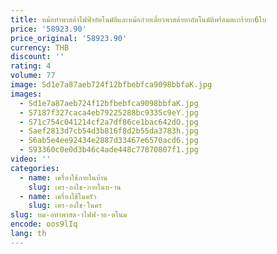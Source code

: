 ```yaml
---
title: หม้อทำพาสต้าไฟฟ้าอัตโนมัติและหม้อก๋วยเตี๋ยวพาสต้ายกอัตโนมัติพร้อมตะกร้ายก6ใบ
price: '58923.90'
price_original: '58923.90'
currency: THB
discount: ''
rating: 4
volume: 77
image: Sd1e7a87aeb724f12bfbebfca9098bbfaK.jpg
images:
  - Sd1e7a87aeb724f12bfbebfca9098bbfaK.jpg
  - S7187f327caca4eb79225288bc9335c9eY.jpg
  - S71c754c041214cf2a7df86ce1bac642dO.jpg
  - Saef2813d7cb54d3b816f8d2b55da3783h.jpg
  - S6ab5e4ee92434e2887d33467e6570acd6.jpg
  - S93360c0e0d3b46c4ade448c77870807f1.jpg
video: ''
categories:
  - name: เครื่องใช้ภายในบ้าน
    slug: เคร-องใช-ภายในบ-าน
  - name: เครื่องใช้ในครัว
    slug: เคร-องใช-ในคร
slug: หม-อทำพาสต-าไฟฟ-าอ-ตโนม
encode: oos9lIq
lang: th
---
```

  